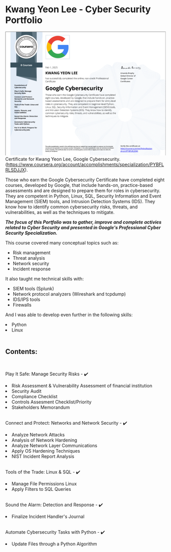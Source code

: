 # Kwang Yeon Lee - Cyber Security Portfolio
![Certificate of completion for Google Cybersecurity Professional Certificate for Kwang Yeon Lee](./certificate.png)
Certificate for Kwang Yeon Lee, Google Cybersecurity. (https://www.coursera.org/account/accomplishments/specialization/PYBFLRLSDJJX).


Those who earn the Google Cybersecurity Certificate have completed eight courses, developed by Google, that include hands-on, practice-based assessments and are designed to prepare them for roles in cybersecurity. They are competent in Python, Linux, SQL, Security Information and Event Management (SIEM) tools, and Intrusion Detection Systems (IDS). They know how to identify common cybersecurity risks, threats, and vulnerabilities, as well as the techniques to mitigate.

***The focus of this Portfolio was to gather, improve and complete activies related to Cyber Security and presented in Google's Professional Cyber Security Specialization.*** 


This course covered many conceptual topics such as:
  * Risk management
  * Threat analysis
  * Network security
  * Incident response

It also taught me technical skills with:
  * SIEM tools (Splunk)
  * Network protocol analyzers (Wireshark and tcpdump)
  * IDS/IPS tools
  * Firewalls

And I was able to develop even further in the following skills:
<li>Python</li>
<li>Linux</li>
<br>

<h2>Contents:</h2>

<br>

Play It Safe: Manage Security Risks - ✔️
  <li>Risk Assessment & Vulnerability Assessment of financial institution</li>
  <li>Security Audit</li>
  <li>Compliance Checklist</li>
  <li>Controls Assesment Checklist/Priority</li>
  <li>Stakeholders Memorandum</li>
  
<br>

Connect and Protect: Networks and Network Security - ✔️
  <li>Analyze Network Attacks</li>
  <li>Analysis of Network Hardening</li>
  <li>Analyze Network Layer Communications</li>
  <li>Apply OS Hardening Techniques</li>
  <li>NIST Incident Report Analysis</li>
  
<br>

Tools of the Trade: Linux & SQL - ✔️
  <li>Manage File Permissions Linux</li>
  <li>Apply Filters to SQL Queries</li>

<br>

Sound the Alarm: Detection and Response - ✔️
<li>Finalize Incident Handler's Journal</li>

<br>

Automate Cybersecurity Tasks with Python - ✔️
<li>Update Files through a Python Algorithm</li>
